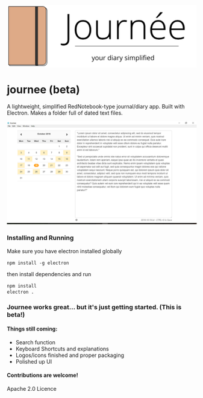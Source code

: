 ![Journee Logo](journeelogo.png)

# journee (beta)

A lightweight, simplified RedNotebook-type journal/diary app. Built with Electron. Makes a folder full of dated text files.

![Screenshot](journee-screenshot.png)

### Installing and Running

Make sure you have electron installed globally
```
npm install -g electron

```

then install dependencies and run

```
npm install
electron .
```

### Journee works great... but it's just getting started. (This is beta!)

#### Things still coming:

- Search function
- Keyboard Shortcuts and explanations
- Logos/icons finished and proper packaging 
- Polished up UI

#### Contributions are welcome!

Apache 2.0 Licence
